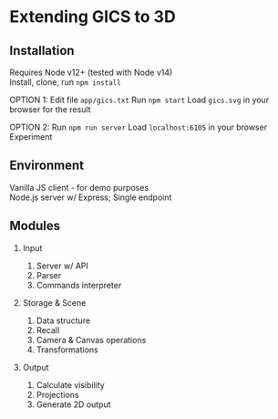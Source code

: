 # Extending GICS to 3D

## Installation

Requires Node v12+ (tested with Node v14)  
Install, clone, run `npm install`  

OPTION 1: 
Edit file `app/gics.txt`
Run `npm start`
Load `gics.svg` in your browser for the result

OPTION 2:
Run `npm run server`
Load `localhost:6105` in your browser
Experiment

## Environment

Vanilla JS client - for demo purposes  
Node.js server w/ Express; Single endpoint

## Modules

1. Input
   1. Server w/ API
   2. Parser
   3. Commands interpreter

2. Storage & Scene
   1. Data structure
   2. Recall
   3. Camera & Canvas operations
   4. Transformations

3. Output
   1. Calculate visibility
   2. Projections
   3. Generate 2D output


